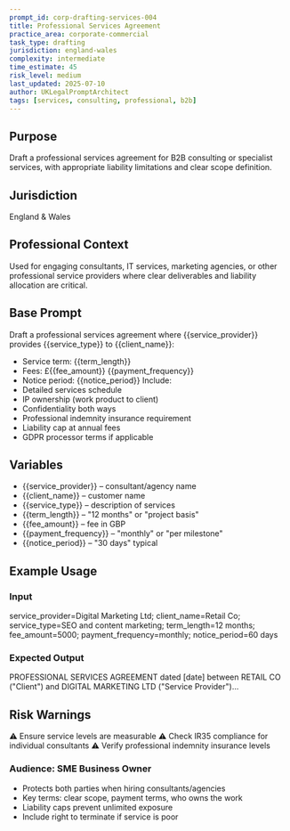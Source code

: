 ```yaml
---
prompt_id: corp-drafting-services-004
title: Professional Services Agreement
practice_area: corporate-commercial
task_type: drafting
jurisdiction: england-wales
complexity: intermediate
time_estimate: 45
risk_level: medium
last_updated: 2025-07-10
author: UKLegalPromptArchitect
tags: [services, consulting, professional, b2b]
---
```


## Purpose
Draft a professional services agreement for B2B consulting or specialist services, with appropriate liability limitations and clear scope definition.

## Jurisdiction
England & Wales

## Professional Context
Used for engaging consultants, IT services, marketing agencies, or other professional service providers where clear deliverables and liability allocation are critical.

## Base Prompt
Draft a professional services agreement where \{\{service_provider\}\} provides \{\{service_type\}\} to \{\{client_name\}\}:
- Service term: \{\{term_length\}\}
- Fees: £\{\{fee_amount\}\} \{\{payment_frequency\}\}
- Notice period: \{\{notice_period\}\}
Include:
- Detailed services schedule
- IP ownership (work product to client)
- Confidentiality both ways
- Professional indemnity insurance requirement
- Liability cap at annual fees
- GDPR processor terms if applicable

## Variables
- \{\{service_provider\}\} – consultant/agency name
- \{\{client_name\}\} – customer name
- \{\{service_type\}\} – description of services
- \{\{term_length\}\} – "12 months" or "project basis"
- \{\{fee_amount\}\} – fee in GBP
- \{\{payment_frequency\}\} – "monthly" or "per milestone"
- \{\{notice_period\}\} – "30 days" typical

## Example Usage
### Input
service_provider=Digital Marketing Ltd; client_name=Retail Co; service_type=SEO and content marketing; term_length=12 months; fee_amount=5000; payment_frequency=monthly; notice_period=60 days

### Expected Output
PROFESSIONAL SERVICES AGREEMENT dated [date] between RETAIL CO ("Client") and DIGITAL MARKETING LTD ("Service Provider")...

## Risk Warnings
⚠️ Ensure service levels are measurable
⚠️ Check IR35 compliance for individual consultants
⚠️ Verify professional indemnity insurance levels

### Audience: SME Business Owner
- Protects both parties when hiring consultants/agencies
- Key terms: clear scope, payment terms, who owns the work
- Liability caps prevent unlimited exposure
- Include right to terminate if service is poor
